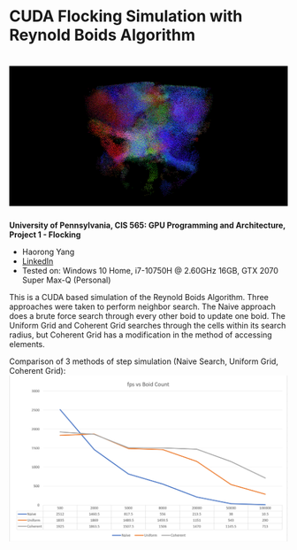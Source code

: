 <h1> CUDA Flocking Simulation with Reynold Boids Algorithm

# ![top](images/top_image.png)

**University of Pennsylvania, CIS 565: GPU Programming and Architecture,
Project 1 - Flocking**
* Haorong Yang
* [LinkedIn](https://www.linkedin.com/in/haorong-henry-yang/)
* Tested on: Windows 10 Home, i7-10750H @ 2.60GHz 16GB, GTX 2070 Super Max-Q (Personal)



This is a CUDA based simulation of the Reynold Boids Algorithm. Three approaches were taken to perform neighbor search.
The Naive approach does a brute force search through every other boid to update one boid.
The Uniform Grid and Coherent Grid searches through the cells within its search radius, but Coherent Grid has a modification in the method of accessing elements.

Comparison of 3 methods of step simulation (Naive Search, Uniform Grid, Coherent Grid):
![chart1](images/fpsGraph8.PNG)

